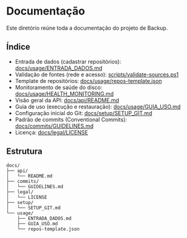 # Documentação

Este diretório reúne toda a documentação do projeto de Backup.

## Índice

- Entrada de dados (cadastrar repositórios): [docs/usage/ENTRADA_DADOS.md](../docs/usage/ENTRADA_DADOS.md)
- Validação de fontes (rede e acesso): [scripts/validate-sources.ps1](../scripts/validate-sources.ps1)
- Template de repositórios: [docs/usage/repos-template.json](../docs/usage/repos-template.json)
- Monitoramento de saúde do disco: [docs/usage/HEALTH_MONITORING.md](../docs/usage/HEALTH_MONITORING.md)
- Visão geral da API: [docs/api/README.md](../docs/api/README.md)
- Guia de uso (execução e restauração): [docs/usage/GUIA_USO.md](../docs/usage/GUIA_USO.md)
- Configuração inicial do Git: [docs/setup/SETUP_GIT.md](../docs/setup/SETUP_GIT.md)
- Padrão de commits (Conventional Commits): [docs/commits/GUIDELINES.md](../docs/commits/GUIDELINES.md)
- Licença: [docs/legal/LICENSE](../docs/legal/LICENSE)

## Estrutura

```
docs/
├── api/
│   └── README.md
├── commits/
│   └── GUIDELINES.md
├── legal/
│   └── LICENSE
├── setup/
│   └── SETUP_GIT.md
└── usage/
    ├── ENTRADA_DADOS.md
    ├── GUIA_USO.md
    └── repos-template.json
```

